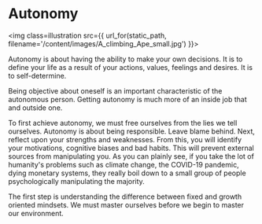 # Autonomy


<img class=illustration src={{ url_for(static_path, filename='/content/images/A_climbing_Ape_small.jpg') }}></img>

Autonomy is about having the ability to make your own decisions. It is to define your life as a result of your actions, 
values, feelings and desires. 
It is to self-determine.

Being objective about oneself is an important characteristic of the autonomous person. 
Getting autonomy is much more of an inside job that and outside one.

To first achieve autonomy, we must free ourselves from the lies we tell ourselves. 
Autonomy is about being responsible. Leave blame behind. Next, reflect upon your strengths and weaknesses. 
From this, you will identify your motivations, cognitive biases and bad habits. 
This will prevent external sources from manipulating you. As you can plainly see, if you take the lot of humanity's 
problems such as climate change, the COVID-19 pandemic, dying monetary systems, they really boil down to
a small group of people psychologically manipulating the majority.

The first step is understanding the difference between fixed and growth oriented mindsets. 
We must master ourselves before we begin to master our environment.


